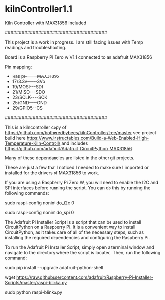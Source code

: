 # kilnController1.1
Kiln Controller with MAX31856 included

#####################################

This project is a work in progress. I am still facing issues with Temp readings and troubleshooting.

Board is a Raspberry PI Zero w V1.1 connected to an adafruit MAX31856

Pin mapping:

 - Ras pi------MAX31856
 - 17/3.3v-----3Vo
 - 19/MOSI---SDI
 - 21/MISO---SDO
 - 23/SCLK----SCK
 - 25/GND----GND
 - 29/GPIO5--CS

#####################################


This is a kilncontroller copy of https://github.com/botheredbybees/kilnController/tree/master see project build here https://www.instructables.com/Build-a-Web-Enabled-High-Temperature-Kiln-Controll/ and includes https://github.com/adafruit/Adafruit_CircuitPython_MAX31856


Many of these dependancies are listed in the other git projects.


These are just a few that I noticed I needed to make sure I imported or installed for the drivers of MAX31856 to work.


If you are using a Raspberry Pi Zero W, you will need to enable the I2C and SPI interfaces before running the script. You can do this by running the following commands:

sudo raspi-config nonint do_i2c 0

sudo raspi-config nonint do_spi 0


The Adafruit Pi Installer Script is a script that can be used to install CircuitPython on a Raspberry Pi. It is a convenient way to install CircuitPython, as it takes care of all of the necessary steps, such as installing the required dependencies and configuring the Raspberry Pi.


To run the Adafruit Pi Installer Script, simply open a terminal window and navigate to the directory where the script is located. Then, run the following command:

sudo pip install --upgrade adafruit-python-shell

wget https://raw.githubusercontent.com/adafruit/Raspberry-Pi-Installer-Scripts/master/raspi-blinka.py

sudo python raspi-blinka.py
